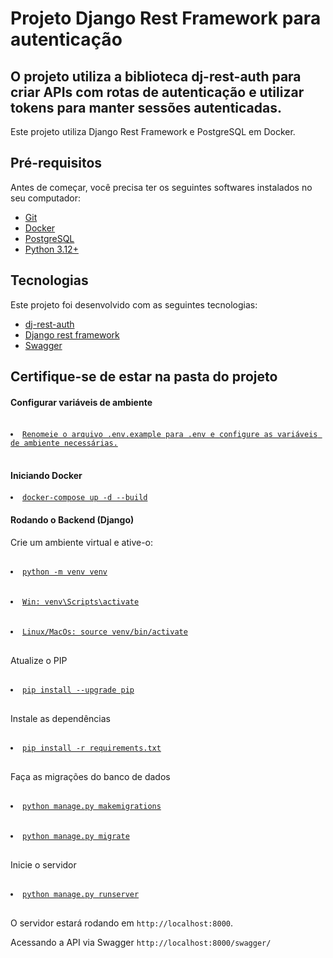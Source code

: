 <h1>Projeto Django Rest Framework para autenticação</h1>


<h2>O projeto utiliza a biblioteca dj-rest-auth para criar APIs com rotas de autenticação e utilizar tokens para manter sessões autenticadas.</h2>


<p>Este projeto utiliza Django Rest Framework e PostgreSQL em Docker.</p>

<h2>Pré-requisitos</h2>

<p>Antes de começar, você precisa ter os seguintes softwares instalados no seu computador:</p>
<ul>
  <li><a href="https://git-scm.com">Git</a></li>
  <li><a href="https://www.docker.com/">Docker</a></li>
  <li><a href="https://www.postgresql.org/">PostgreSQL</a></li>
  <li><a href="https://www.python.org/downloads/">Python 3.12+</a></li>
</ul>

<h2>Tecnologias</h2>

<p>Este projeto foi desenvolvido com as seguintes tecnologias:</p>

<ul>
  <li><a href="https://dj-rest-auth.readthedocs.io/en/latest/">dj-rest-auth</a></li>
  <li><a href="https://www.django-rest-framework.org/">Django rest framework</a></li>
  <li><a href="https://swagger.io/">Swagger</a></li>
</ul>

<h2>Certifique-se de estar na pasta do projeto</h2>

<h4>Configurar variáveis de ambiente</h4>

<pre>
  <li><a href=""><code>Renomeie o arquivo .env.example para .env e configure as variáveis de ambiente necessárias.</code></a></li>
</pre>

<h4>Iniciando Docker</h4>

<pre><li><a href=""><code>docker-compose up -d --build</code></a></li></pre>

<h4>Rodando o Backend (Django)</h4>

<p>Crie um ambiente virtual e ative-o:</p>

<pre>
  <li><a href=""><code>python -m venv venv</code></a></li>
  <li><a href=""><code>Win: venv\Scripts\activate</code></a></li>
  <li><a href=""><code>Linux/MacOs: source venv/bin/activate</code></a></li>
</pre>

<p>Atualize o PIP</p>

<pre>
  <li><a href=""><code>pip install --upgrade pip</code></a></li>
</pre>

<p>Instale as dependências</p>

<pre>
  <li><a href=""><code>pip install -r requirements.txt</code></a></li>
</pre>

<p>Faça as migrações do banco de dados</p>

<pre>
  <li><a href=""><code>python manage.py makemigrations</code></a></li>
  <li><a href=""><code>python manage.py migrate</code></a></li>
</pre>

<p>Inicie o servidor</p>

<pre>
  <li><a href=""><code>python manage.py runserver</code></a></li>
</pre>

<p>O servidor estará rodando em <code>http://localhost:8000</code>.</p>

<p>Acessando a API via Swagger <code>http://localhost:8000/swagger/</code> </p>
